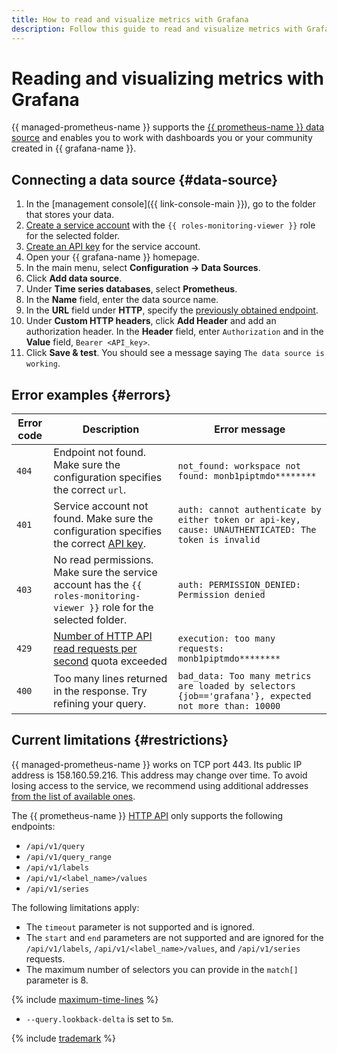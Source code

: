 ```yaml
---
title: How to read and visualize metrics with Grafana
description: Follow this guide to read and visualize metrics with Grafana.
---
```


# Reading and visualizing metrics with Grafana

{{ managed-prometheus-name }} supports the [{{ prometheus-name }} data source](https://grafana.com/docs/grafana/latest/datasources/prometheus/) and enables you to work with dashboards you or your community created in {{ grafana-name }}.

## Connecting a data source {#data-source}

1. In the [management console]({{ link-console-main }}), go to the folder that stores your data.
1. [Create a service account](../../../../iam/operations/sa/create.md) with the `{{ roles-monitoring-viewer }}` role for the selected folder.
1. [Create an API key](../../../../iam/operations/authentication/manage-api-keys.md#create-api-key) for the service account.
1. Open your {{ grafana-name }} homepage.
1. In the main menu, select **Configuration → Data Sources**.
1. Click **Add data source**.
1. Under **Time series databases**, select **Prometheus**.
1. In the **Name** field, enter the data source name. 
1. In the **URL** field under **HTTP**, specify the [previously obtained endpoint](../index.md#access).
1. Under **Custom HTTP headers**, click **Add Header** and add an authorization header. In the **Header** field, enter `Authorization` and in the **Value** field, `Bearer <API_key>`.
1. Click **Save & test**. You should see a message saying `The data source is working`.

## Error examples {#errors}

| Error code | Description | Error message |
|----|----|----|
| `404` | Endpoint not found. Make sure the configuration specifies the correct `url`. | ```not_found: workspace not found: monb1piptmdo********``` |
| `401` | Service account not found. Make sure the configuration specifies the correct [API key](../../../../iam/concepts/authorization/api-key.md). | ```auth: cannot authenticate by either token or api-key, cause: UNAUTHENTICATED: The token is invalid``` |
| `403` | No read permissions. Make sure the service account has the `{{ roles-monitoring-viewer }}` role for the selected folder. | ```auth: PERMISSION_DENIED: Permission denied```|
| `429` | [Number of HTTP API read requests per second](../index.md#limits) quota exceeded | ```execution: too many requests: monb1piptmdo********``` |
| `400` | Too many lines returned in the response. Try refining your query. | ```bad_data: Too many metrics are loaded by selectors {job=='grafana'}, expected not more than: 10000``` |

## Current limitations {#restrictions}

{{ managed-prometheus-name }} works on TCP port 443. Its public IP address is 158.160.59.216. This address may change over time. To avoid losing access to the service, we recommend using additional addresses [from the list of available ones](../../../../overview/concepts/public-ips.md).

The {{ prometheus-name }} [HTTP API](https://prometheus.io/docs/prometheus/latest/querying/api/) only supports the following endpoints:

* `/api/v1/query`
* `/api/v1/query_range`
* `/api/v1/labels`
* `/api/v1/<label_name>/values`
* `/api/v1/series`

The following limitations apply:
* The `timeout` parameter is not supported and is ignored.
* The `start` and `end` parameters are not supported and are ignored for the `/api/v1/labels`, `/api/v1/<label_name>/values`, and `/api/v1/series` requests.
* The maximum number of selectors you can provide in the `match[]` parameter is 8.

{% include [maximum-time-lines](../../../../_includes/monitoring/maximum-time-lines.md) %}

* `--query.lookback-delta` is set to `5m`.

{% include [trademark](../../../../_includes/monitoring/trademark.md) %}
